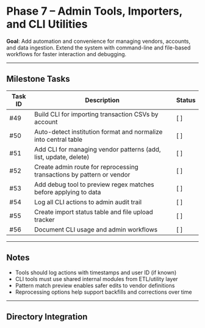# Phase 7 – Admin Tools, Importers, and CLI Utilities

**Goal**: Add automation and convenience for managing vendors, accounts, and data ingestion. Extend the system with command-line and file-based workflows for faster interaction and debugging.

---

## Milestone Tasks

| Task ID | Description                                                             | Status   |
|---------|-------------------------------------------------------------------------|----------|
| #49     | Build CLI for importing transaction CSVs by account                     | [ ]      |
| #50     | Auto-detect institution format and normalize into central table         | [ ]      |
| #51     | Add CLI for managing vendor patterns (add, list, update, delete)        | [ ]      |
| #52     | Create admin route for reprocessing transactions by pattern or vendor   | [ ]      |
| #53     | Add debug tool to preview regex matches before applying to data         | [ ]      |
| #54     | Log all CLI actions to admin audit trail                                | [ ]      |
| #55     | Create import status table and file upload tracker                      | [ ]      |
| #56     | Document CLI usage and admin workflows                                  | [ ]      |

---

## Notes

- Tools should log actions with timestamps and user ID (if known)
- CLI tools must use shared internal modules from ETL/utility layer
- Pattern match preview enables safer edits to vendor definitions
- Reprocessing options help support backfills and corrections over time

---

## Directory Integration
